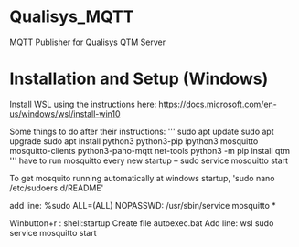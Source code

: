 # Qualisys_MQTT
MQTT Publisher for Qualisys QTM Server
# Installation and Setup (Windows)
Install WSL using the instructions here:
https://docs.microsoft.com/en-us/windows/wsl/install-win10

Some things to do after their instructions:
'''
sudo apt update
sudo apt upgrade
sudo apt install python3 python3-pip ipython3 mosquitto mosquitto-clients python3-paho-mqtt net-tools
python3 -m pip install qtm
'''
have to run mosquitto every new startup  – sudo service mosquitto start

To get mosquito running automatically at windows startup,
'sudo nano /etc/sudoers.d/README'

add line:
%sudo   ALL=(ALL) NOPASSWD: /usr/sbin/service mosquitto *

Winbutton+r : shell:startup
Create file autoexec.bat
Add line:
wsl sudo service mosquitto start

